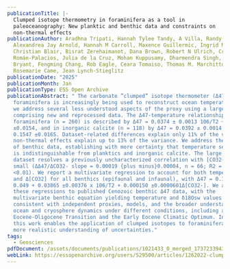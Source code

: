 ```yaml
---
publicationTitle: |-
  Clumped isotope thermometry in foraminifera as a tool in
  paleoceanography: New planktic and benthic data and constraints on
  non-thermal effects
publicationAuthor: Aradhna Tripati, Hannah Tylee Tandy, A Villa, Randy Flores,
  Alexandrea Jay Arnold, Hannah M Carroll, Maxence Guillermic, Ingrid Maradiaga,
  Christian Blair, Bisrat Zerehaimanot, Dana Brown, Robert N Ulrich, Cristian
  Román-Palacios, Julia de la Cruz, Mohan Kuppusamy, Dharmendra Singh, Raquel
  Bryant, Fengming Chang, Rob Eagle, Ceara Tomaiso, Thomas M. Marchitto,
  Rosemarie Came, Jean Lynch-Stieglitz
publicationDate: "2025"
publicationMonth: Jan
publicationType: ESS Open Archive
publicationAbstract: " The carbonate ”clumped” isotope thermometer (Δ47) in
  foraminifera is increasingly being used to reconstruct ocean temperature. Here
  we address several less understood aspects of the proxy using a large dataset
  comprising new and reprocessed data. The Δ47-temperature relationship in
  foraminifera (n = 260) is described by Δ47 = 0.0374 ± 0.0013 106/T2 + 0.1744
  ±0.0154, and in inorganic calcite (n = 118) by Δ47 = 0.0392 ± 0.0014 106/T2 +
  0.1547 ±0.0165. Dataset-related differences explain only 11% of the variance;
  non-thermal effects explain up to 13% of the variance. We address the paucity
  of benthic data, establishing with more certainty that temperature sensitivity
  is indistinguishable from planktics and inorganic calcite. The large benthic
  dataset resolves a previously uncharacterized correlation with [CO32-] that is
  small (ΔΔ47/ΔCO32- slope = 0.00019 {plus minus}0.00004, n = 66; R2 = 0.315, p
  <0.01). We report a multivariate regression to account for both temperature
  and Δ[CO32] for all benthics (epifaunal and infaunal), with Δ47 = 0.152 ±
  0.049 + 0.03865 ±0.00376 x 106/T2 + 0.000150 ±0.0000601Δ[CO32-]. We apply
  these regressions to published Cenozoic benthic Δ47 data, with the
  multivariate benthic equation yielding temperature and δ18Osw values more
  consistent with independent proxies, models, and the broader understanding of
  ocean and cryosphere dynamics under different conditions, including across the
  Eocene-Oligocene Transition and the Early Eocene Climatic Optimum. In total,
  this work enables the application of clumped isotopes to foraminifera with a
  more realistic understanding of uncertainties."
tags:
  - Geosciences
pdfDocument: /assets/documents/publications/1021433_0_merged_1737233943.pdf
webLink: https://essopenarchive.org/users/529500/articles/1262022-clumped-isotope-thermometry-in-foraminifera-as-a-tool-in-paleoceanography-new-planktic-and-benthic-data-and-constraints-on-non-thermal-effects
---
```

